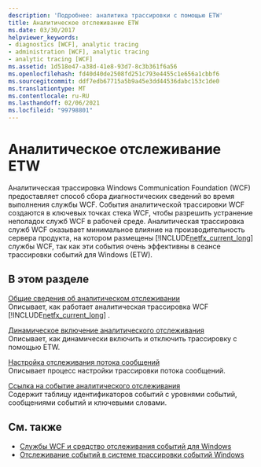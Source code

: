 ```yaml
---
description: 'Подробнее: аналитика трассировки с помощью ETW'
title: Аналитическое отслеживание ETW
ms.date: 03/30/2017
helpviewer_keywords:
- diagnostics [WCF], analytic tracing
- administration [WCF], analytic tracing
- analytic tracing [WCF]
ms.assetid: 1d518e47-a38d-41e8-93d7-8c3b361f6a56
ms.openlocfilehash: fd40d40de2508fd251c793e4455c1e656a1cbbf6
ms.sourcegitcommit: ddf7edb67715a5b9a45e3dd44536dabc153c1de0
ms.translationtype: MT
ms.contentlocale: ru-RU
ms.lasthandoff: 02/06/2021
ms.locfileid: "99798801"
---
```

# <a name="analytic-tracing-with-etw"></a>Аналитическое отслеживание ETW

Аналитическая трассировка Windows Communication Foundation (WCF) предоставляет способ сбора диагностических сведений во время выполнения службы WCF. События аналитической трассировки WCF создаются в ключевых точках стека WCF, чтобы разрешить устранение неполадок служб WCF в рабочей среде. Аналитическая трассировка служб WCF оказывает минимальное влияние на производительность сервера продукта, на котором размещены [!INCLUDE[netfx_current_long](../../../../../includes/netfx-current-long-md.md)] службы WCF, так как эти события очень эффективны в сеансе трассировки событий для Windows (ETW).  
  
## <a name="in-this-section"></a>В этом разделе  

 [Общие сведения об аналитическом отслеживании](analytic-tracing-overview.md)  
 Описывает, как работает аналитическая трассировка WCF [!INCLUDE[netfx_current_long](../../../../../includes/netfx-current-long-md.md)] .  
  
 [Динамическое включение аналитического отслеживания](dynamically-enabling-analytic-tracing.md)  
 Описывает, как динамически включить и отключить трассировку с помощью ETW.  
  
 [Настройка отслеживания потока сообщений](configuring-message-flow-tracing.md)  
 Описывает процесс настройки трассировки потока сообщений.  
  
 [Ссылка на событие аналитического отслеживания](analytic-trace-event-reference.md)  
 Содержит таблицу идентификаторов событий с уровнями событий, сообщениями событий и ключевыми словами.  
  
## <a name="see-also"></a>См. также

- [Службы WCF и средство отслеживания событий для Windows](../../samples/wcf-services-and-event-tracing-for-windows.md)
- [Отслеживание событий в системе трассировки событий Windows](../../../windows-workflow-foundation/samples/tracking-events-into-event-tracing-in-windows.md)
